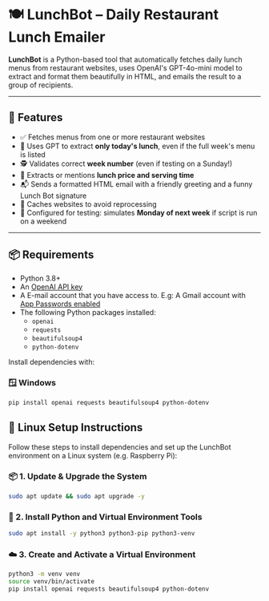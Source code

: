 # 🍽️ LunchBot – Daily Restaurant Lunch Emailer

**LunchBot** is a Python-based tool that automatically fetches daily lunch menus from restaurant websites, uses OpenAI's GPT-4o-mini model to extract and format them beautifully in HTML, and emails the result to a group of recipients.

---

## 🚀 Features

- ✅ Fetches menus from one or more restaurant websites
- 🤖 Uses GPT to extract **only today's lunch**, even if the full week's menu is listed
- 🕵️ Validates correct **week number** (even if testing on a Sunday!)
- 💸 Extracts or mentions **lunch price and serving time**
- 📬 Sends a formatted HTML email with a friendly greeting and a funny Lunch Bot signature
- 💾 Caches websites to avoid reprocessing
- 📅 Configured for testing: simulates **Monday of next week** if script is run on a weekend

---

## 📦 Requirements

- Python 3.8+
- An [OpenAI API key](https://platform.openai.com/)
- A E-mail account that you have access to. E.g: A Gmail account with [App Passwords enabled](https://support.google.com/accounts/answer/185833)
- The following Python packages installed:
  - `openai`
  - `requests`
  - `beautifulsoup4`
  - `python-dotenv`

Install dependencies with:

### 🪟 Windows

```bash
pip install openai requests beautifulsoup4 python-dotenv
```

## 🐧 Linux Setup Instructions

Follow these steps to install dependencies and set up the LunchBot environment on a Linux system (e.g. Raspberry Pi):

### 📦 1. Update & Upgrade the System

```bash
sudo apt update && sudo apt upgrade -y
```

### 🐍 2. Install Python and Virtual Environment Tools
```bash
sudo apt install -y python3 python3-pip python3-venv
```

### ☁️ 3. Create and Activate a Virtual Environment
```bash
python3 -m venv venv
source venv/bin/activate
pip install openai requests beautifulsoup4 python-dotenv
```